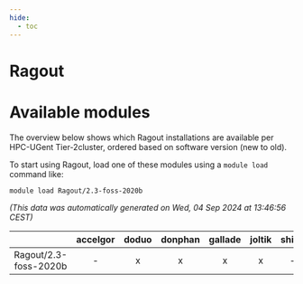 ```yaml
---
hide:
  - toc
---
```


Ragout
======

# Available modules


The overview below shows which Ragout installations are available per HPC-UGent Tier-2cluster, ordered based on software version (new to old).

To start using Ragout, load one of these modules using a `module load` command like:

```shell
module load Ragout/2.3-foss-2020b
```

*(This data was automatically generated on Wed, 04 Sep 2024 at 13:46:56 CEST)*  

| |accelgor|doduo|donphan|gallade|joltik|shinx|skitty|
| :---: | :---: | :---: | :---: | :---: | :---: | :---: | :---: |
|Ragout/2.3-foss-2020b|-|x|x|x|x|-|x|
